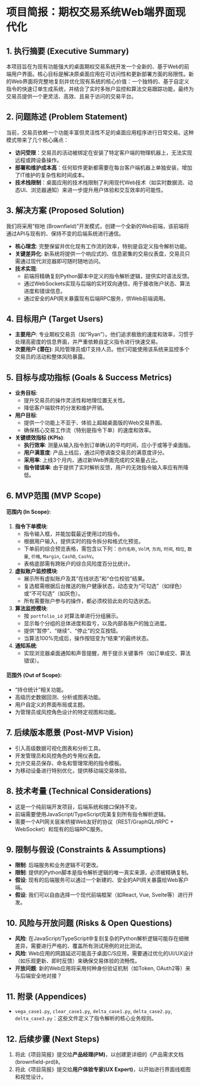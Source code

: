# 项目简报：期权交易系统Web端界面现代化

## 1. 执行摘要 (Executive Summary)

本项目旨在为现有功能强大的桌面期权交易系统开发一个全新的、基于Web的前端用户界面。核心目标是解决原桌面应用在可访问性和更新部署方面的局限性。新的Web界面将完整地复刻并优化现有系统的核心价值：一个独特的、基于自定义指令的快速订单生成系统，并结合了实时多账户监控和算法交易跟踪功能，最终为交易员提供一个更灵活、高效、且易于访问的交易平台。

## 2. 问题陈述 (Problem Statement)

当前，交易员依赖一个功能丰富但灵活性不足的桌面应用程序进行日常交易。这种模式带来了几个核心痛点：
* **访问受限**：交易员的活动被绑定在安装了特定客户端的物理机器上，无法实现远程或跨设备操作。
* **部署和维护成本高**：任何软件更新都需要在每台客户端机器上单独安装，增加了IT维护的复杂性和时间成本。
* **技术栈限制**：桌面应用的技术栈限制了利用现代Web技术（如实时数据流、动态UI、浏览器通知）来进一步提升用户体验和交互效率的可能性。

## 3. 解决方案 (Proposed Solution)

我们将采用“棕地 (Brownfield)”开发模式，创建一个全新的Web前端，该前端将通过API与现有的、保持不变的后端系统进行通信。

* **核心理念**: 完整保留并优化现有工作流的效率，特别是自定义指令解析功能。
* **关键差异化**: 新系统将提供一个响应式的、信息密集的交易仪表盘，交易员只需通过现代浏览器即可随时随地访问。
* **技术实现**:
    * 前端将精确复刻Python脚本中定义的指令解析逻辑，提供实时语法反馈。
    * 通过WebSockets实现与后端的实时双向通信，用于接收账户状态、算法进度和错误信息。
    * 通过安全的API网关暴露现有后端RPC服务，供Web前端调用。

## 4. 目标用户 (Target Users)

* **主要用户**: 专业期权交易员（如“Ryan”）。他们追求极致的速度和效率，习惯于处理高密度的信息界面，并严重依赖自定义指令进行快速交易。
* **次要用户 (潜在)**: 风险管理员或IT支持人员。他们可能使用该系统来监控多个交易员的活动和整体风险暴露。

## 5. 目标与成功指标 (Goals & Success Metrics)

* **业务目标**:
    * 提升交易员的操作灵活性和地理位置无关性。
    * 降低客户端软件的分发和维护开销。
* **用户目标**:
    * 提供一个功能上不亚于、体验上超越桌面版的Web交易界面。
    * 确保核心交易工作流（特别是指令下单）的速度和效率。
* **关键绩效指标 (KPIs)**:
    * **执行效率**: 测量从输入指令到订单确认的平均时间，应小于或等于桌面版。
    * **用户满意度**: 产品上线后，通过问卷调查交易员的满意度评分。
    * **采用率**: 上线3个月内，通过新Web界面完成的交易量占比。
    * **指令错误率**: 由于提供了实时解析反馈，用户的无效指令输入率应有所降低。

## 6. MVP范围 (MVP Scope)

#### **范围内 (In Scope):**
1.  **指令下单模块**:
    * 指令输入框，并能加载最近使用过的指令。
    * 根据用户输入，提供实时的指令拆分和格式化预览。
    * 下单前的综合预览表格，需包含以下列：`合约名称`, `VolM`, `方向`, `时间`, `档位`, `数量`, `价格`, `Margin`, `CashD`, `CashV`。
    * 表格底部需有跨账户的综合风险度百分比统计。
2.  **虚拟账户监控模块**:
    * 展示所有虚拟账户及其“在线状态”和“仓位校验”结果。
    * 复选框需根据后台推送的账户健康状态，动态变为“可勾选”（如绿色）或“不可勾选”（如灰色）。
    * 所有需要账户参与的操作，都必须校验此处的勾选状态。
3.  **算法监控模块**:
    * 按 `portfolio_id` 对算法单进行分组展示。
    * 显示每个分组的总体进度和盈亏，以及内部各账户的独立进度。
    * 提供“暂停”、“继续”、“停止”的交互按钮。
    * 当算法100%完成后，操作按钮变为“结束”的最终状态。
4.  **通知系统**:
    * 实现浏览器桌面通知和声音提醒，用于提示关键事件（如订单成交、算法错误）。

#### **范围外 (Out of Scope):**
* “持仓统计”相关功能。
* 高级历史数据回测、分析或图表功能。
* 用户自定义的界面布局或主题。
* 为管理员或风控角色设计的特定视图和功能。

## 7. 后续版本愿景 (Post-MVP Vision)

* 引入高级数据可视化图表和分析工具。
* 开发管理员和风控角色的专用仪表盘。
* 允许交易员保存、命名和管理常用的指令模板。
* 为移动设备进行特别优化，提供移动端交易体验。

## 8. 技术考量 (Technical Considerations)

* 这是一个纯前端开发项目，后端系统和接口保持不变。
* 前端需要使用JavaScript/TypeScript完美复刻所有指令解析逻辑。
* 需要一个API网关层来桥接Web友好的协议（REST/GraphQL/tRPC + WebSocket）和现有的后端RPC服务。

## 9. 限制与假设 (Constraints & Assumptions)

* **限制**: 后端服务和业务逻辑不可更改。
* **限制**: 提供的Python脚本是指令解析逻辑的唯一真实来源，必须被精确复制。
* **假设**: 现有的后端服务可以通过一个新建的、安全的API网关暴露给Web客户端。
* **假设**: 我们可以自由选择一个现代前端框架（如React, Vue, Svelte等）进行开发。

## 10. 风险与开放问题 (Risks & Open Questions)

* **风险**: 在JavaScript/TypeScript中复刻复杂的Python解析逻辑可能存在细微差异，需要进行严格的、覆盖所有测试用例的对比测试。
* **风险**: Web应用的网路延迟可能高于桌面C/S应用，需要通过优化的UI/UX设计（如乐观更新、即时反馈）来确保交易体验的流畅性。
* **开放问题**: 新的Web应用将采用何种身份验证机制（如Token, OAuth2等）来与后端安全地对接？

## 11. 附录 (Appendices)

* `vega_case1.py`, `clear_case1.py`, `delta_case1.py`, `delta_case2.py`, `delta_case3.py`：这些文件定义了指令解析的核心业务规则。

## 12. 后续步骤 (Next Steps)

1.  将此《项目简报》提交给**产品经理(PM)**，以创建更详细的《产品需求文档(brownfield-prd)》。
2.  将此《项目简报》提交给**用户体验专家(UX Expert)**，以开始进行界面线框图和视觉设计。
